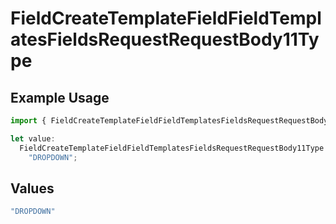 # FieldCreateTemplateFieldFieldTemplatesFieldsRequestRequestBody11Type

## Example Usage

```typescript
import { FieldCreateTemplateFieldFieldTemplatesFieldsRequestRequestBody11Type } from "@documenso/sdk-typescript/models/operations";

let value:
  FieldCreateTemplateFieldFieldTemplatesFieldsRequestRequestBody11Type =
    "DROPDOWN";
```

## Values

```typescript
"DROPDOWN"
```